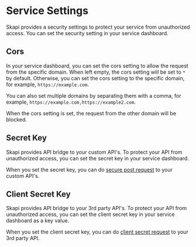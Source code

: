 # Service Settings

Skapi provides a security settings to protect your service from unauthorized access. You can set the security setting in your service dashboard.

## Cors

In your service dashboard, you can set the cors setting to allow the request from the specific domain.
When left empty, the cors setting will be set to `*` by default. Otherwise, you can set the cors setting to the specific domain, for example, `https://example.com`.

You can also set multiple domains by separating them with a comma, for example, `https://example.com,https://example2.com`.

When the cors setting is set, the request from the other domain will be blocked.

## Secret Key

Skapi provides API bridge to your custom API's. To protect your API from unauthorized access, you can set the secret key in your service dashboard.

When you set the secret key, you can do [secure post request](/api-bridge/secure-post-request.html#secure-post-request) to your custom API's.

## Client Secret Key

Skapi provides API bridge to your 3rd party API's. To protect your API from unauthorized access, you can set the client secret key in your service dashboard as a key value.

When you set the client secret key, you can do [client secret request](/api-bridge/client-secret-request.html#client-secret-request) to your 3rd party API.
